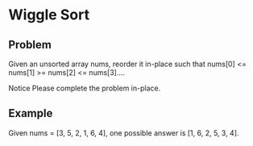 Wiggle Sort
===

## Problem

Given an unsorted array nums, reorder it in-place such that 
nums[0] <= nums[1] >= nums[2] <= nums[3]....


 Notice
Please complete the problem in-place.



## Example

Given nums = [3, 5, 2, 1, 6, 4], one possible answer is [1, 6, 2, 5, 3, 4].